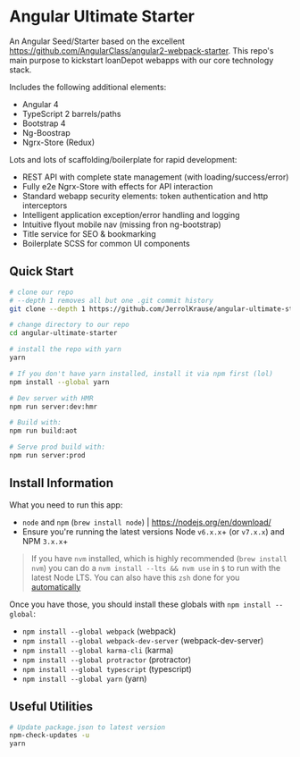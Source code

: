 # Angular Ultimate Starter
An Angular Seed/Starter based on the excellent https://github.com/AngularClass/angular2-webpack-starter. 
This repo's main purpose to kickstart loanDepot webapps with our core technology stack.

Includes the following additional elements:
<ul>
	<li>Angular 4</li>
	<li>TypeScript 2 barrels/paths</li>
	<li>Bootstrap 4</li>
	<li>Ng-Boostrap</li>
	<li>Ngrx-Store (Redux)</li>
</ul>

Lots and lots of scaffolding/boilerplate for rapid development:
<ul>
	<li>REST API with complete state management (with loading/success/error)</li>
	<li>Fully e2e Ngrx-Store with effects for API interaction</li>
	<li>Standard webapp security elements: token authentication and http interceptors</li>
	<li>Intelligent application exception/error handling and logging</li>
	<li>Intuitive flyout mobile nav (missing fron ng-bootstrap)</li>
	<li>Title service for SEO & bookmarking</li>
	<li>Boilerplate SCSS for common UI components</li>
</ul>


## Quick Start 
```bash
# clone our repo
# --depth 1 removes all but one .git commit history
git clone --depth 1 https://github.com/JerrolKrause/angular-ultimate-starter.git

# change directory to our repo
cd angular-ultimate-starter

# install the repo with yarn
yarn

# If you don't have yarn installed, install it via npm first (lol)
npm install --global yarn
```

```bash
# Dev server with HMR
npm run server:dev:hmr
```


```bash
# Build with:
npm run build:aot

# Serve prod build with:
npm run server:prod
```


## Install Information
What you need to run this app:
* `node` and `npm` (`brew install node`) | https://nodejs.org/en/download/
* Ensure you're running the latest versions Node `v6.x.x`+ (or `v7.x.x`) and NPM `3.x.x`+

> If you have `nvm` installed, which is highly recommended (`brew install nvm`) you can do a `nvm install --lts && nvm use` in `$` to run with the latest Node LTS. You can also have this `zsh` done for you [automatically](https://github.com/creationix/nvm#calling-nvm-use-automatically-in-a-directory-with-a-nvmrc-file) 

Once you have those, you should install these globals with `npm install --global`:
* `npm install --global webpack` (webpack)
* `npm install --global webpack-dev-server` (webpack-dev-server)
* `npm install --global karma-cli` (karma)
* `npm install --global protractor` (protractor)
* `npm install --global typescript` (typescript)
* `npm install --global yarn` (yarn)

## Useful Utilities
```bash
# Update package.json to latest version
npm-check-updates -u
yarn

```
